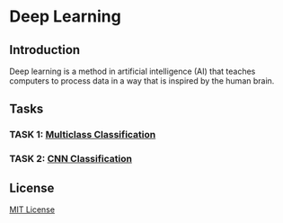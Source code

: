 # Deep Learning

## Introduction 

Deep learning is a method in artificial intelligence (AI) that teaches computers to process data in a way that is inspired by the human brain. 

## Tasks

### TASK 1: [Multiclass Classification](Multiclass_classification.ipynb)

### TASK 2: [CNN Classification](CNN_Classification.ipynb)

## License

[MIT License](LICENSE)

